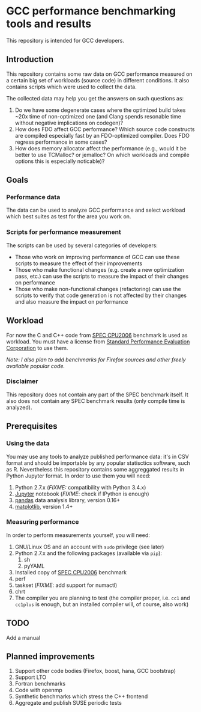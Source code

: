 # GCC performance benchmarking tools and results

This repository is intended for GCC developers.

## Introduction
This repository contains some raw data on GCC performance measured on a certain big set of workloads
(source code) in different conditions. It also contains scripts which were used to collect the data.

The collected data may help you get the answers on such questions as:

1. Do we have some degenerate cases where the optimized build takes ~20x time of non-optimized one (and Clang
spends resonable time without negative implications on codegen)?
2. How does FDO affect GCC performance? Which source code constructs are compiled especially fast by
an FDO-optimized compiler. Does FDO regress performance in some cases?
3. How does memory allocator affect the performance (e.g., would it be better to use TCMalloc? or jemalloc? On which
workloads and compile options this is especially noticable)?

## Goals

### Performance data
The data can be used to analyze GCC performance and select workload which best suites as test for the area you
work on.

### Scripts for performance measurement
The scripts can be used by several categories of developers:
* Those who work on improving performance of GCC can use these scripts to measure the effect of their improvements
* Those who make functional changes (e.g. create a new optimization pass, etc.) can use the scripts to measure the
impact of their changes on performance
* Those who make non-functional changes (refactoring) can use the scripts to verify that code generation is not
affected by their changes and also measure the impact on performance

## Workload
For now the C and C++ code from [SPEC CPU2006](https://www.spec.org/cpu2006/) benchmark is used as workload.
You must have a license from [Standard Performance Evaluation Corporation](https://www.spec.org/) to use them.

_Note: I also plan to add benchmarks for Firefox sources and other freely available popular code._

### Disclaimer
This repository does not contain any part of the SPEC benchmark itself. It also does not contain any SPEC benchmark
results (only compile time is analyzed).

## Prerequisites

### Using the data
You may use any tools to analyze published performance data: it's in CSV format and should be importable by any
popular statisctics software, such as R. Nevertheless this repository contains some aggreggated results in
Python Jupyter format. In order to use them you will need:

1. Python 2.7.x (*FIXME:* compatibility with Python 3.4.x)
2. [Jupyter](https://jupyter.org) notebook (*FIXME*: check if IPython is enough)
3. [pandas](http://pandas.pydata.org) data analysis library, version 0.16+
4. [matplotlib](http://matplotlib.org), version 1.4+

### Measuring performance
In order to perform measurements yourself, you will need:

1. GNU/Linux OS and an account with `sudo` privilege (see later)
2. Python 2.7.x and the following packages (available via `pip`):
    1. sh
    2. pyYAML
3. Installed copy of [SPEC CPU2006](https://www.spec.org/cpu2006/) benchmark
4. perf
5. taskset (*FIXME*: add support for numactl)
6. chrt
7. The compiler you are planning to test (the compiler proper, i.e. `cc1` and `cc1plus` is enough,
but an installed compiler will, of course, also work)

## TODO

Add a manual

## Planned improvements

1. Support other code bodies (Firefox, boost, hana, GCC bootstrap)
2. Support LTO
3. Fortran benchmarks
4. Code with openmp
5. Synthetic benchmarks which stress the C++ frontend
6. Aggregate and publish SUSE periodic tests
